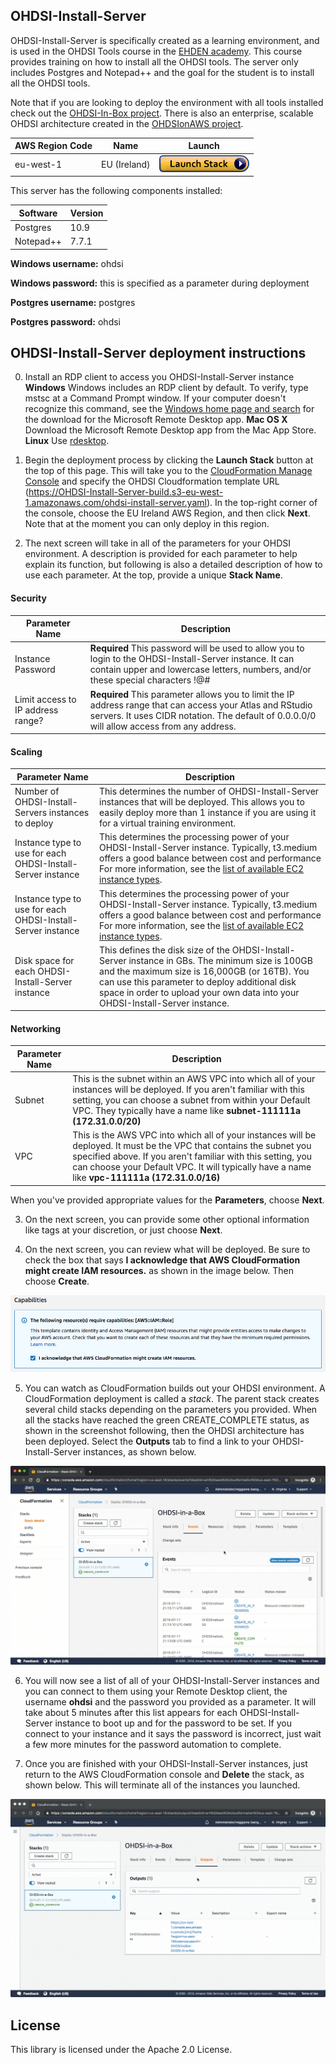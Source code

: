 ## OHDSI-Install-Server

OHDSI-Install-Server is specifically created as a learning environment, and is used in the OHDSI Tools course in the [EHDEN academy](https://academy.ehden.eu). This course provides training on how to install all the OHDSI tools. The server only includes Postgres and Notepad++ and the goal for the student is to install all the OHDSI tools.

Note that if you are looking to deploy the environment with all tools installed check out the [OHDSI-In-Box project](https://github.com/OHDSI/OHDSI-In-A-box). There is also an enterprise, scalable OHDSI architecture created in the [OHDSIonAWS project](https://github.com/OHDSI/OHDSIonAWS).  

| AWS Region Code | Name | Launch |
| --- | --- | ---
| eu-west-1 |EU (Ireland)| [![cloudformation-launch-stack](images/cloudformation-launch-stack.png)](https://console.aws.amazon.com/cloudformation/home?region=eu-west-1#/stacks/new?stackName=OHDSI&templateURL=https://OHDSI-Install-Server-build.s3-eu-west-1.amazonaws.com/ohdsi-install-server.yaml) |

This server has the following components installed:

| Software | Version |
| --- | ---
| Postgres | 10.9 |
| Notepad++ | 7.7.1 |

**Windows username:** ohdsi

**Windows password:** this is specified as a parameter during deployment

**Postgres username:** postgres

**Postgres password:** ohdsi


## OHDSI-Install-Server deployment instructions

0. Install an RDP client to access you OHDSI-Install-Server instance
**Windows** Windows includes an RDP client by default. To verify, type mstsc at a Command Prompt window. If your computer doesn't recognize this command, see the [Windows home page and search](https://windows.microsoft.com/) for the download for the Microsoft Remote Desktop app.
**Mac OS X** Download the Microsoft Remote Desktop app from the Mac App Store.
**Linux** Use [rdesktop](http://www.rdesktop.org/).

1. Begin the deployment process by clicking the **Launch Stack** button at the top of this page.  This will take you to the [CloudFormation Manage Console](https://console.aws.amazon.com/cloudformation/) and specify the OHDSI Cloudformation template URL (https://OHDSI-Install-Server-build.s3-eu-west-1.amazonaws.com/ohdsi-install-server.yaml).  In the top-right corner of the console, choose the EU Ireland AWS Region, and then click **Next**. Note that at the moment you can only deploy in this region.

2. The next screen will take in all of the parameters for your OHDSI environment.  A description is provided for each parameter to help explain its function, but following is also a detailed description of how to use each parameter.  At the top, provide a unique **Stack Name**.   

#### Security
|Parameter Name| Description|
|---------------|-----------|
| Instance Password | **Required** This password will be used to allow you to login to the OHDSI-Install-Server instance.  It can contain upper and lowercase letters, numbers, and/or these special characters !@# |
| Limit access to IP address range? | **Required** This parameter allows you to limit the IP address range that can access your Atlas and RStudio servers. It uses CIDR notation. The default of 0.0.0.0/0 will allow access from any address.|

#### Scaling
|Parameter Name| Description|
|---------------|-----------|
| Number of OHDSI-Install-Servers instances to deploy | This determines the number of OHDSI-Install-Server instances that will be deployed.  This allows you to easily deploy more than 1 instance if you are using it for a virtual training environment. |
| Instance type to use for each OHDSI-Install-Server instance | This determines the processing power of your OHDSI-Install-Server instance.  Typically, t3.medium offers a good balance between cost and performance  For more information, see the [list of available EC2 instance types](https://aws.amazon.com/ec2/instance-types/). |
| Instance type to use for each OHDSI-Install-Server instance | This determines the processing power of your OHDSI-Install-Server instance.  Typically, t3.medium offers a good balance between cost and performance  For more information, see the [list of available EC2 instance types](https://aws.amazon.com/ec2/instance-types/). |
| Disk space for each OHDSI-Install-Server instance | This defines the disk size of the OHDSI-Install-Server instance in GBs.  The minimum size is 100GB and the maximum size is 16,000GB (or 16TB).  You can use this parameter to deploy additional disk space in order to upload your own data into your OHDSI-Install-Server instance. |

#### Networking
|Parameter Name| Description|
|---------------|-----------|
| Subnet | This is the subnet within an AWS VPC into which all of your instances will be deployed.  If you aren't familiar with this setting, you can choose a subnet from within your Default VPC.  They typically have a name like **subnet-111111a (172.31.0.0/20)** |
| VPC | This is the AWS VPC into which all of your instances will be deployed.  It must be the VPC that contains the subnet you specified above.  If you aren't familiar with this setting, you can choose your Default VPC.  It will typically have a name like **vpc-111111a (172.31.0.0/16)** |

When you've provided appropriate values for the **Parameters**, choose **Next**.

3. On the next screen, you can provide some other optional information like tags at your discretion, or just choose **Next**.

4. On the next screen, you can review what will be deployed.  Be sure to check the box that says **I acknowledge that AWS CloudFormation might create IAM resources.** as shown in the image below.  Then choose **Create**.

![alt-text](images/acknowledge.png "Acknowledge")

5. You can watch as CloudFormation builds out your OHDSI environment. A CloudFormation deployment is called a *stack*. The parent stack creates several child stacks depending on the parameters you provided.  When all the stacks have reached the green CREATE_COMPLETE status, as shown in the screenshot following, then the OHDSI architecture has been deployed.  Select the **Outputs** tab to find a link to your OHDSI-Install-Server instances, as shown below.

![alt-text](images/cfn_output.gif "CloudFormation Output")

6.  You will now see a list of all of your OHDSI-Install-Server instances and you can connect to them using your Remote Desktop client, the username **ohdsi** and the password you provided as a parameter.  It will take about 5 minutes after this list appears for each OHDSI-Install-Server instance to boot up and for the password to be set.  If you connect to your instance and it says the password is incorrect, just wait a few more minutes for the password automation to complete.

7.  Once you are finished with your OHDSI-Install-Server instances, just return to the AWS CloudFormation console and **Delete** the stack, as shown below.  This will terminate all of the instances you launched.

![alt-text](images/delete_stack.gif "Delete Stack")

## License

This library is licensed under the Apache 2.0 License.
